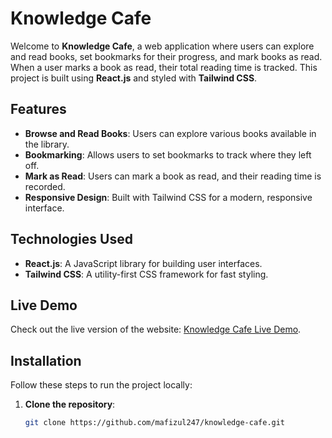 # Knowledge Cafe

Welcome to **Knowledge Cafe**, a web application where users can explore and read books, set bookmarks for their progress, and mark books as read. When a user marks a book as read, their total reading time is tracked. This project is built using **React.js** and styled with **Tailwind CSS**.

## Features

- **Browse and Read Books**: Users can explore various books available in the library.
- **Bookmarking**: Allows users to set bookmarks to track where they left off.
- **Mark as Read**: Users can mark a book as read, and their reading time is recorded.
- **Responsive Design**: Built with Tailwind CSS for a modern, responsive interface.

## Technologies Used

- **React.js**: A JavaScript library for building user interfaces.
- **Tailwind CSS**: A utility-first CSS framework for fast styling.

## Live Demo

Check out the live version of the website: [Knowledge Cafe Live Demo](https://relaxed-creponne-16f504.netlify.app/).

## Installation

Follow these steps to run the project locally:

1. **Clone the repository**:
   ```bash
   git clone https://github.com/mafizul247/knowledge-cafe.git



